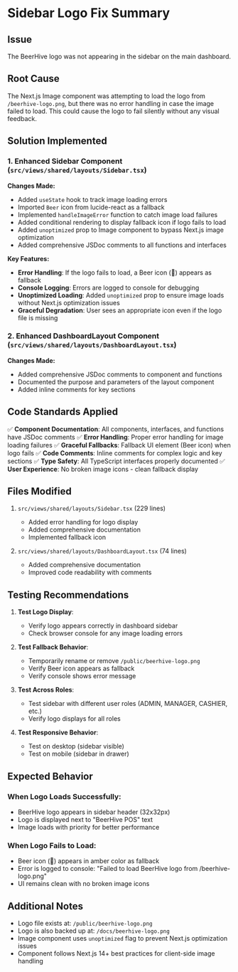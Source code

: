 # Sidebar Logo Fix Summary

## Issue
The BeerHive logo was not appearing in the sidebar on the main dashboard.

## Root Cause
The Next.js Image component was attempting to load the logo from `/beerhive-logo.png`, but there was no error handling in case the image failed to load. This could cause the logo to fail silently without any visual feedback.

## Solution Implemented

### 1. Enhanced Sidebar Component (`src/views/shared/layouts/Sidebar.tsx`)

**Changes Made:**
- Added `useState` hook to track image loading errors
- Imported `Beer` icon from lucide-react as a fallback
- Implemented `handleImageError` function to catch image load failures
- Added conditional rendering to display fallback icon if logo fails to load
- Added `unoptimized` prop to Image component to bypass Next.js image optimization
- Added comprehensive JSDoc comments to all functions and interfaces

**Key Features:**
- **Error Handling**: If the logo fails to load, a Beer icon (🍺) appears as fallback
- **Console Logging**: Errors are logged to console for debugging
- **Unoptimized Loading**: Added `unoptimized` prop to ensure image loads without Next.js optimization issues
- **Graceful Degradation**: User sees an appropriate icon even if the logo file is missing

### 2. Enhanced DashboardLayout Component (`src/views/shared/layouts/DashboardLayout.tsx`)

**Changes Made:**
- Added comprehensive JSDoc comments to component and functions
- Documented the purpose and parameters of the layout component
- Added inline comments for key sections

## Code Standards Applied

✅ **Component Documentation**: All components, interfaces, and functions have JSDoc comments
✅ **Error Handling**: Proper error handling for image loading failures
✅ **Graceful Fallbacks**: Fallback UI element (Beer icon) when logo fails
✅ **Code Comments**: Inline comments for complex logic and key sections
✅ **Type Safety**: All TypeScript interfaces properly documented
✅ **User Experience**: No broken image icons - clean fallback display

## Files Modified

1. `src/views/shared/layouts/Sidebar.tsx` (229 lines)
   - Added error handling for logo display
   - Added comprehensive documentation
   - Implemented fallback icon

2. `src/views/shared/layouts/DashboardLayout.tsx` (74 lines)
   - Added comprehensive documentation
   - Improved code readability with comments

## Testing Recommendations

1. **Test Logo Display**:
   - Verify logo appears correctly in dashboard sidebar
   - Check browser console for any image loading errors

2. **Test Fallback Behavior**:
   - Temporarily rename or remove `/public/beerhive-logo.png`
   - Verify Beer icon appears as fallback
   - Verify console shows error message

3. **Test Across Roles**:
   - Test sidebar with different user roles (ADMIN, MANAGER, CASHIER, etc.)
   - Verify logo displays for all roles

4. **Test Responsive Behavior**:
   - Test on desktop (sidebar visible)
   - Test on mobile (sidebar in drawer)

## Expected Behavior

### When Logo Loads Successfully:
- BeerHive logo appears in sidebar header (32x32px)
- Logo is displayed next to "BeerHive POS" text
- Image loads with priority for better performance

### When Logo Fails to Load:
- Beer icon (🍺) appears in amber color as fallback
- Error is logged to console: "Failed to load BeerHive logo from /beerhive-logo.png"
- UI remains clean with no broken image icons

## Additional Notes

- Logo file exists at: `/public/beerhive-logo.png`
- Logo is also backed up at: `/docs/beerhive-logo.png`
- Image component uses `unoptimized` flag to prevent Next.js optimization issues
- Component follows Next.js 14+ best practices for client-side image handling
